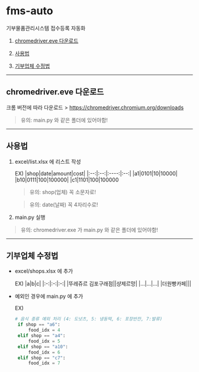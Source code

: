 # fms-auto

기부물품관리시스템 접수등록 자동화

1. <a href="https://github.com/MS269/fms-auto#chromedriver.eve-다운로드">chromedriver.eve 다운로드</a>

2. <a href="https://github.com/MS269/fms-auto#사용법">사용법</a>

3. <a href="https://github.com/MS269/fms-auto#기부업체-수정법">기부업체 수정법</a>

---

## chromedriver.eve 다운로드

크롬 버전에 따라 다운로드 >
https://chromedriver.chromium.org/downloads

> 유의: main.py 와 같은 폴더에 있어야함!

---

## 사용법

1.  excel/list.xlsx 에 리스트 작성

    EX)
    |shop|date|amount|cost|
    |:--:|:--:|:----:|:--:|
    |a1|0101|10|10000|
    |b10|0111|100|100000|
    |c1|1101|100|100000

    > 유의: shop(업체) 꼭 소문자로!

    > 유의: date(날짜) 꼭 4자리수로!

2.  main.py 실행

> 유의: chromedriver.exe 가 main.py 와 같은 폴더에 있어야함!

---

## 기부업체 수정법

- excel/shops.xlsx 에 추가

  EX)
  |a|b|c|
  |:-:|:-:|:-:|
  |뚜레쥬르 김포구래점||샹제르망|
  |...|...|...|
  |더원빵카페|||

- 예외인 경우에 main.py 에 추가

  EX)

  ```py
  # 음식 종류 예외 처리 (4: 도넛츠, 5: 냉동떡, 6: 포장반찬, 7:발류)
   if shop == "a6":
       food_idx = 4
   elif shop == "a4":
       food_idx = 5
   elif shop == "a10":
       food_idx = 6
   elif shop == "c7":
       food_idx = 7
  ```
